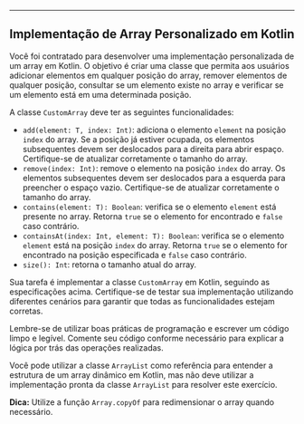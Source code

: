---

## Implementação de Array Personalizado em Kotlin

Você foi contratado para desenvolver uma implementação personalizada de um array em Kotlin. O objetivo é criar uma classe que permita aos usuários adicionar elementos em qualquer posição do array, remover elementos de qualquer posição, consultar se um elemento existe no array e verificar se um elemento está em uma determinada posição.

A classe `CustomArray` deve ter as seguintes funcionalidades:

- `add(element: T, index: Int)`: adiciona o elemento `element` na posição `index` do array. Se a posição já estiver ocupada, os elementos subsequentes devem ser deslocados para a direita para abrir espaço. Certifique-se de atualizar corretamente o tamanho do array.
- `remove(index: Int)`: remove o elemento na posição `index` do array. Os elementos subsequentes devem ser deslocados para a esquerda para preencher o espaço vazio. Certifique-se de atualizar corretamente o tamanho do array.
- `contains(element: T): Boolean`: verifica se o elemento `element` está presente no array. Retorna `true` se o elemento for encontrado e `false` caso contrário.
- `containsAt(index: Int, element: T): Boolean`: verifica se o elemento `element` está na posição `index` do array. Retorna `true` se o elemento for encontrado na posição especificada e `false` caso contrário.
- `size(): Int`: retorna o tamanho atual do array.

Sua tarefa é implementar a classe `CustomArray` em Kotlin, seguindo as especificações acima. Certifique-se de testar sua implementação utilizando diferentes cenários para garantir que todas as funcionalidades estejam corretas.

Lembre-se de utilizar boas práticas de programação e escrever um código limpo e legível. Comente seu código conforme necessário para explicar a lógica por trás das operações realizadas.

Você pode utilizar a classe `ArrayList` como referência para entender a estrutura de um array dinâmico em Kotlin, mas não deve utilizar a implementação pronta da classe `ArrayList` para resolver este exercício.

**Dica:** Utilize a função `Array.copyOf` para redimensionar o array quando necessário.